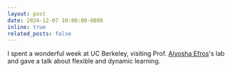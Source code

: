 ```yaml
---
layout: post
date: 2024-12-07 10:00:00-0800
inline: true
related_posts: false
---
```


I spent a wonderful week at UC Berkeley, visiting Prof. [Alyosha Efros](https://people.eecs.berkeley.edu/~efros/)'s lab and gave a talk about flexible and dynamic learning. 